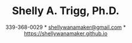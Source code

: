 ---
layout: page
title: Shelly A. Trigg, Ph.D.
subtitle: 339-368-0029 * shellywanamaker@gmail.com * https://shellywanamaker.github.io
---
